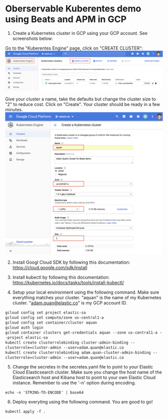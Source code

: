 # Oberservable Kuberentes demo using Beats and APM in GCP

1. Create a Kubernetes cluster in GCP using your GCP account. See screenshots below:

Go to the "Kuberentes Engine" page, click on "CREATE CLUSTER":
![Kubernetes Cluster](images/k8s-1.png "Kubernetes Cluster")

Give your cluster a name, take the defaults but change the cluster size to "2" to reduce cost. Click on "Create". Your cluster should be ready in a few minutes.
![Kubernetes Cluster](images/k8s-2.png "Kubernetes Cluster")

2. Install Googl Cloud SDK by following this documentation: https://cloud.google.com/sdk/install

3. Install kubectl by following this documentation: https://kubernetes.io/docs/tasks/tools/install-kubectl/

4. Setup your local environment using the following command. Make sure everything matches your cluster. "aquan" is the name of my Kubernetes cluster. "adam.quan@elastic.co" is my GCP account ID.

```
gcloud config set project elastic-sa
gcloud config set compute/zone us-central1-a
gcloud config set container/cluster aquan
gcloud auth login
gcloud container clusters get-credentials aquan --zone us-central1-a --project elastic-sa
kubectl create clusterrolebinding cluster-admin-binding --clusterrole=cluster-admin --user=adam.quan@elastic.co
kubectl create clusterrolebinding adam.quan-cluster-admin-binding --clusterrole=cluster-admin --user=adam.quan@elastic.co
```

5. Change the secretes in the secretes.yaml file to point to your Elastic Cloud Elasticsearch cluster. Make sure you change the host name of the Elasticsearch host and Kibana host to point to your own Elastic Cloud instance. Remember to use the '-n' option during encoding.

```
echo -n 'STRING-TO-ENCODE' | base64
```

6. Deploy everyting using the following command. You are good to go!

```
kubectl apply -f .
```
